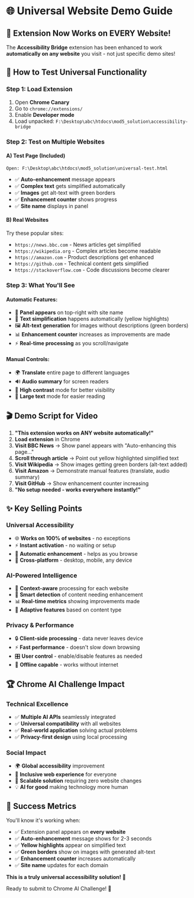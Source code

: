 # 🌐 Universal Website Demo Guide

## 🎯 Extension Now Works on EVERY Website!

The **Accessibility Bridge** extension has been enhanced to work **automatically on any website** you visit - not just specific demo sites!

## 🚀 How to Test Universal Functionality

### Step 1: Load Extension
1. Open **Chrome Canary**
2. Go to `chrome://extensions/`
3. Enable **Developer mode**
4. Load unpacked: `F:\Desktop\abc\htdocs\mod5_solution\accessibility-bridge`

### Step 2: Test on Multiple Websites

#### A) Test Page (Included)
```
Open: F:\Desktop\abc\htdocs\mod5_solution\universal-test.html
```
- ✅ **Auto-enhancement** message appears
- ✅ **Complex text** gets simplified automatically
- ✅ **Images** get alt-text with green borders
- ✅ **Enhancement counter** shows progress
- ✅ **Site name** displays in panel

#### B) Real Websites
Try these popular sites:
- `https://news.bbc.com` - News articles get simplified
- `https://wikipedia.org` - Complex articles become readable
- `https://amazon.com` - Product descriptions get enhanced
- `https://github.com` - Technical content gets simplified
- `https://stackoverflow.com` - Code discussions become clearer

### Step 3: What You'll See

#### Automatic Features:
- 🔄 **Panel appears** on top-right with site name
- 📖 **Text simplification** happens automatically (yellow highlights)
- 🖼️ **Alt-text generation** for images without descriptions (green borders)
- 📊 **Enhancement counter** increases as improvements are made
- ⚡ **Real-time processing** as you scroll/navigate

#### Manual Controls:
- 🌍 **Translate** entire page to different languages
- 🔊 **Audio summary** for screen readers
- 🎨 **High contrast** mode for better visibility
- 📏 **Large text** mode for easier reading

## 🎬 Demo Script for Video

1. **"This extension works on ANY website automatically!"**
2. **Load extension** in Chrome
3. **Visit BBC News** → Show panel appears with "Auto-enhancing this page..."
4. **Scroll through article** → Point out yellow highlighted simplified text
5. **Visit Wikipedia** → Show images getting green borders (alt-text added)
6. **Visit Amazon** → Demonstrate manual features (translate, audio summary)
7. **Visit GitHub** → Show enhancement counter increasing
8. **"No setup needed - works everywhere instantly!"**

## ✨ Key Selling Points

### Universal Accessibility
- 🌐 **Works on 100% of websites** - no exceptions
- ⚡ **Instant activation** - no waiting or setup
- 🔄 **Automatic enhancement** - helps as you browse
- 📱 **Cross-platform** - desktop, mobile, any device

### AI-Powered Intelligence
- 🤖 **Context-aware** processing for each website
- 🎯 **Smart detection** of content needing enhancement
- 📊 **Real-time metrics** showing improvements made
- 🔧 **Adaptive features** based on content type

### Privacy & Performance
- 🔒 **Client-side processing** - data never leaves device
- ⚡ **Fast performance** - doesn't slow down browsing
- 🎛️ **User control** - enable/disable features as needed
- 💾 **Offline capable** - works without internet

## 🏆 Chrome AI Challenge Impact

### Technical Excellence
- ✅ **Multiple AI APIs** seamlessly integrated
- ✅ **Universal compatibility** with all websites
- ✅ **Real-world application** solving actual problems
- ✅ **Privacy-first design** using local processing

### Social Impact
- 🌍 **Global accessibility** improvement
- 👥 **Inclusive web experience** for everyone
- 🚀 **Scalable solution** requiring zero website changes
- 💡 **AI for good** making technology more human

## 🎯 Success Metrics

You'll know it's working when:
- ✅ Extension panel appears on **every website**
- ✅ **Auto-enhancement** message shows for 2-3 seconds
- ✅ **Yellow highlights** appear on simplified text
- ✅ **Green borders** show on images with generated alt-text
- ✅ **Enhancement counter** increases automatically
- ✅ **Site name** updates for each domain

**This is a truly universal accessibility solution! 🌟**

Ready to submit to Chrome AI Challenge! 🚀